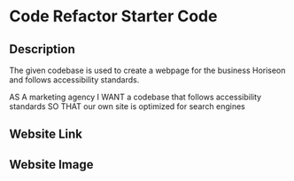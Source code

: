 # Code Refactor Starter Code

## Description
The given codebase is used to create a webpage for the business Horiseon and follows accessibility standards.

AS A marketing agency
I WANT a codebase that follows accessibility standards
SO THAT our own site is optimized for search engines

## Website Link

## Website Image

